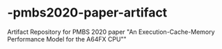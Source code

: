 # -pmbs2020-paper-artifact
Artifact Repository for PMBS 2020 paper "An Execution-Cache-Memory Performance Model for the A64FX CPU""
